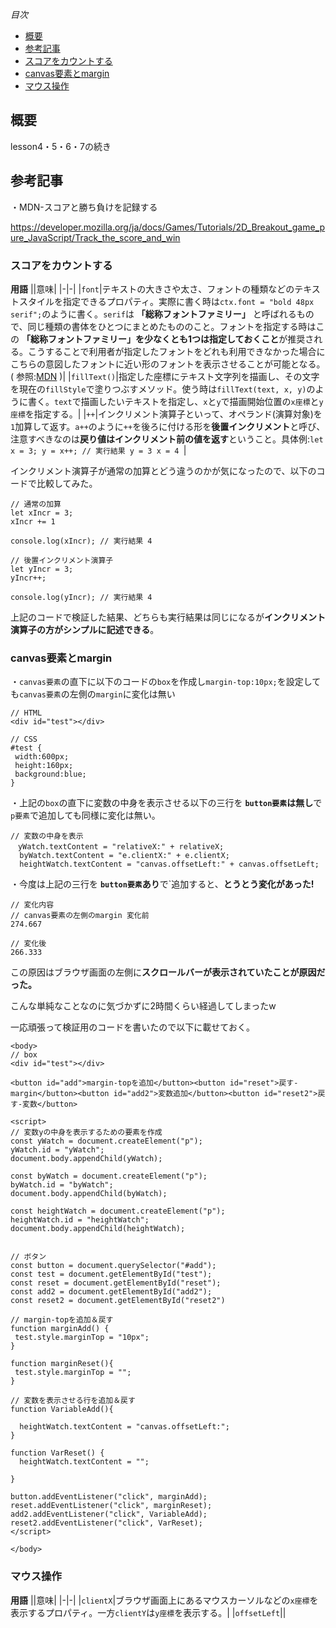 *目次*
* [概要](#概要)
* [参考記事](#参考記事)
* [スコアをカウントする](#スコアをカウントする)
* [canvas要素とmargin](#canvas要素とmargin)
* [マウス操作](#マウス操作)

## 概要

lesson4・5・6・7の続き

## 参考記事

・MDN-スコアと勝ち負けを記録する

https://developer.mozilla.org/ja/docs/Games/Tutorials/2D_Breakout_game_pure_JavaScript/Track_the_score_and_win

### スコアをカウントする

**用語**
||意味|
|-|-|
|`font`|テキストの大きさや太さ、フォントの種類などのテキストスタイルを指定できるプロパティ。実際に書く時は`ctx.font = "bold 48px serif";`のように書く。`serif`は **「総称フォントファミリー」** と呼ばれるもので、同じ種類の書体をひとつにまとめたもののこと。フォントを指定する時はこの **「総称フォントファミリー」を少なくとも1つは指定しておくこと**が推奨される。こうすることで利用者が指定したフォントをどれも利用できなかった場合にこちらの意図したフォントに近い形のフォントを表示させることが可能となる。( 参照:[MDN](https://developer.mozilla.org/ja/docs/Web/CSS/font-family) )|
|`fillText()`|指定した座標にテキスト文字列を描画し、その文字を現在の`fillStyle`で塗りつぶすメソッド。使う時は`fillText(text, x, y)`のように書く。`text`で描画したいテキストを指定し、`x`と`y`で描画開始位置の`x座標`と`y座標`を指定する。|
|`++`|インクリメント演算子といって、オペランド(演算対象)を`1`加算して返す。`a++`のように`++`を後ろに付ける形を**後置インクリメント**と呼び、注意すべきなのは**戻り値はインクリメント前の値を返す**ということ。具体例:`let x = 3; y = x++; // 実行結果 y = 3 x = 4 `|

インクリメント演算子が通常の加算とどう違うのかが気になったので、以下のコードで比較してみた。

```
// 通常の加算
let xIncr = 3;
xIncr += 1

console.log(xIncr); // 実行結果 4

// 後置インクリメント演算子
let yIncr = 3;
yIncr++;

console.log(yIncr); // 実行結果 4
```

上記のコードで検証した結果、どちらも実行結果は同じになるが**インクリメント演算子の方がシンプルに記述できる**。

### canvas要素とmargin

・`canvas要素`の直下に以下のコードの`box`を作成し`margin-top:10px;`を設定しても`canvas要素`の左側の`margin`に変化は無い

```
// HTML
<div id="test"></div>

// CSS
#test {
 width:600px;
 height:160px;
 background:blue;
}
```
・上記の`box`の直下に変数の中身を表示させる以下の三行を **`button要素`は無し**で`p要素`で追加しても同様に変化は無い。

```
// 変数の中身を表示
　yWatch.textContent = "relativeX:" + relativeX;
  byWatch.textContent = "e.clientX:" + e.clientX;
  heightWatch.textContent = "canvas.offsetLeft:" + canvas.offsetLeft;
```
・今度は上記の三行を **`button要素`あり**で`追加すると、**とうとう変化があった!**

```
// 変化内容
// canvas要素の左側のmargin 変化前
274.667

// 変化後
266.333
```
この原因はブラウザ画面の左側に**スクロールバーが表示されていたことが原因だった。**

こんな単純なことなのに気づかずに2時間くらい経過してしまったw

一応頑張って検証用のコードを書いたので以下に載せておく。
```
<body>
// box
<div id="test"></div>

<button id="add">margin-topを追加</button><button id="reset">戻す-margin</button><button id="add2">変数追加</button><button id="reset2">戻す-変数</button>

<script>
// 変数yの中身を表示するための要素を作成
const yWatch = document.createElement("p");
yWatch.id = "yWatch";
document.body.appendChild(yWatch);

const byWatch = document.createElement("p");
byWatch.id = "byWatch";
document.body.appendChild(byWatch);

const heightWatch = document.createElement("p");
heightWatch.id = "heightWatch";
document.body.appendChild(heightWatch);


// ボタン
const button = document.querySelector("#add");
const test = document.getElementById("test");
const reset = document.getElementById("reset");
const add2 = document.getElementById("add2");
const reset2 = document.getElementById("reset2")

// margin-topを追加＆戻す
function marginAdd() {
 test.style.marginTop = "10px";
}

function marginReset(){
 test.style.marginTop = "";
}

// 変数を表示させる行を追加＆戻す
function VariableAdd(){
 
  heightWatch.textContent = "canvas.offsetLeft:";
}

function VarReset() {
  heightWatch.textContent = "";

}

button.addEventListener("click", marginAdd);
reset.addEventListener("click", marginReset);
add2.addEventListener("click", VariableAdd);
reset2.addEventListener("click", VarReset);
</script>

</body>
```

### マウス操作

**用語**
||意味|
|-|-|
|`clientX`|ブラウザ画面上にあるマウスカーソルなどの`x座標`を表示するプロパティ。一方`clientY`は`y座標`を表示する。|
|`offsetLeft`||
